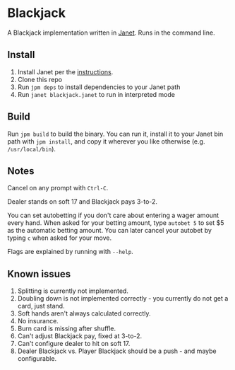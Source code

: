 # Blackjack

A Blackjack implementation written in [Janet](https://janet-lang.org/). Runs in the command line.

## Install

1. Install Janet per the [instructions](https://janet-lang.org/docs/index.html).
2. Clone this repo
3. Run `jpm deps` to install dependencies to your Janet path
4. Run `janet blackjack.janet` to run in interpreted mode

## Build

Run `jpm build` to build the binary. You can run it, install it to your Janet bin path with `jpm install`, and copy it wherever you like otherwise (e.g. `/usr/local/bin`).

## Notes

Cancel on any prompt with `Ctrl-C`.

Dealer stands on soft 17 and Blackjack pays 3-to-2.

You can set autobetting if you don't care about entering a wager amount every hand. When asked for your betting amount, type `autobet 5` to set $5 as the automatic betting amount. You can later cancel your autobet by typing `c` when asked for your move.

Flags are explained by running with `--help`.

## Known issues

1. Splitting is currently not implemented.
2. Doubling down is not implemented correctly - you currently do not get a card, just stand.
3. Soft hands aren't always calculated correctly.
4. No insurance.
5. Burn card is missing after shuffle.
6. Can't adjust Blackjack pay, fixed at 3-to-2.
7. Can't configure dealer to hit on soft 17.
8. Dealer Blackjack vs. Player Blackjack should be a push - and maybe configurable.
